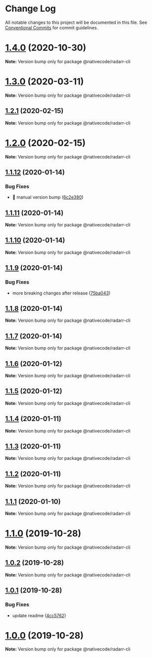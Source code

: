 # Change Log

All notable changes to this project will be documented in this file.
See [Conventional Commits](https://conventionalcommits.org) for commit guidelines.

# [1.4.0](https://git.nativecode.net/nativecode/media-clients/compare/@nativecode/radarr-cli@1.4.0-next.1...@nativecode/radarr-cli@1.4.0) (2020-10-30)

**Note:** Version bump only for package @nativecode/radarr-cli





# [1.3.0](https://git.nativecode.net/nativecode/media-clients/compare/@nativecode/radarr-cli@1.3.0-next.7...@nativecode/radarr-cli@1.3.0) (2020-03-11)

**Note:** Version bump only for package @nativecode/radarr-cli





## [1.2.1](https://git.nativecode.net/nativecode/media-clients/compare/@nativecode/radarr-cli@1.2.1-next.1...@nativecode/radarr-cli@1.2.1) (2020-02-15)

**Note:** Version bump only for package @nativecode/radarr-cli





# [1.2.0](https://git.nativecode.net/nativecode/media-clients/compare/@nativecode/radarr-cli@1.2.0-next.0...@nativecode/radarr-cli@1.2.0) (2020-02-15)

**Note:** Version bump only for package @nativecode/radarr-cli





## [1.1.12](https://git.nativecode.net/nativecode/media-clients/compare/@nativecode/radarr-cli@1.1.11-next.1...@nativecode/radarr-cli@1.1.12) (2020-01-14)


### Bug Fixes

* 🐛 manual version bump ([6c2e380](https://git.nativecode.net/nativecode/media-clients/commits/6c2e3806fdd130cd8915b9d844b2605260879516))





## [1.1.11](https://git.nativecode.net/nativecode/media-clients/compare/@nativecode/radarr-cli@1.1.10...@nativecode/radarr-cli@1.1.11) (2020-01-14)

**Note:** Version bump only for package @nativecode/radarr-cli





## [1.1.10](https://git.nativecode.net/nativecode/media-clients/compare/@nativecode/radarr-cli@1.1.10-next.0...@nativecode/radarr-cli@1.1.10) (2020-01-14)

**Note:** Version bump only for package @nativecode/radarr-cli





## [1.1.9](https://git.nativecode.net/nativecode/media-clients/compare/@nativecode/radarr-cli@1.1.8...@nativecode/radarr-cli@1.1.9) (2020-01-14)


### Bug Fixes

* more breaking changes after release ([75ba043](https://git.nativecode.net/nativecode/media-clients/commits/75ba04322fb4d970eae60a6f814165737925fe92))





## [1.1.8](https://git.nativecode.net/nativecode/media-clients/compare/@nativecode/radarr-cli@1.1.8-next.0...@nativecode/radarr-cli@1.1.8) (2020-01-14)

**Note:** Version bump only for package @nativecode/radarr-cli





## [1.1.7](https://git.nativecode.net/nativecode/media-clients/compare/@nativecode/radarr-cli@1.1.7-next.0...@nativecode/radarr-cli@1.1.7) (2020-01-14)

**Note:** Version bump only for package @nativecode/radarr-cli





## [1.1.6](https://git.nativecode.net/nativecode/media-clients/compare/@nativecode/radarr-cli@1.1.6-next.0...@nativecode/radarr-cli@1.1.6) (2020-01-12)

**Note:** Version bump only for package @nativecode/radarr-cli





## [1.1.5](https://git.nativecode.net/nativecode/media-clients/compare/@nativecode/radarr-cli@1.1.5-next.0...@nativecode/radarr-cli@1.1.5) (2020-01-12)

**Note:** Version bump only for package @nativecode/radarr-cli





## [1.1.4](https://git.nativecode.net/nativecode/media-clients/compare/@nativecode/radarr-cli@1.1.4-next.3...@nativecode/radarr-cli@1.1.4) (2020-01-11)

**Note:** Version bump only for package @nativecode/radarr-cli





## [1.1.3](https://git.nativecode.net/nativecode/media-clients/compare/@nativecode/radarr-cli@1.1.3-next.2...@nativecode/radarr-cli@1.1.3) (2020-01-11)

**Note:** Version bump only for package @nativecode/radarr-cli





## [1.1.2](https://git.nativecode.net/nativecode/media-clients/compare/@nativecode/radarr-cli@1.1.2-next.2...@nativecode/radarr-cli@1.1.2) (2020-01-11)

**Note:** Version bump only for package @nativecode/radarr-cli





## [1.1.1](https://git.nativecode.net/nativecode/media-clients/compare/@nativecode/radarr-cli@1.1.1-next.1...@nativecode/radarr-cli@1.1.1) (2020-01-10)

**Note:** Version bump only for package @nativecode/radarr-cli





# [1.1.0](https://git.nativecode.net/nativecode/media-clients/compare/@nativecode/radarr-cli@1.1.0-next.0...@nativecode/radarr-cli@1.1.0) (2019-10-28)

**Note:** Version bump only for package @nativecode/radarr-cli





## [1.0.2](https://git.nativecode.net/nativecode/media-clients/compare/@nativecode/radarr-cli@1.0.1...@nativecode/radarr-cli@1.0.2) (2019-10-28)

**Note:** Version bump only for package @nativecode/radarr-cli





## [1.0.1](https://git.nativecode.net/nativecode/media-clients/compare/@nativecode/radarr-cli@1.0.0...@nativecode/radarr-cli@1.0.1) (2019-10-28)


### Bug Fixes

* update readme ([4cc5762](https://git.nativecode.net/nativecode/media-clients/commits/4cc57626b48f58e73a23d5a5d53934fb61214ed6))





# [1.0.0](https://git.nativecode.net/nativecode/media-clients/compare/@nativecode/radarr-cli@1.0.0-next.3...@nativecode/radarr-cli@1.0.0) (2019-10-28)

**Note:** Version bump only for package @nativecode/radarr-cli
